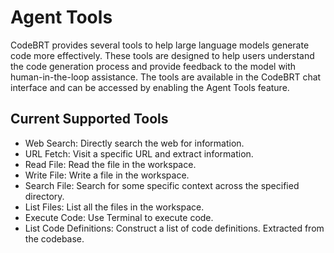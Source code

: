 # Agent Tools

CodeBRT provides several tools to help large language models generate code more effectively. 
These tools are designed to help users understand the code generation process and provide feedback to the model with human-in-the-loop assistance. 
The tools are available in the CodeBRT chat interface and can be accessed by enabling the Agent Tools feature.

## Current Supported Tools

- Web Search: Directly search the web for information.
- URL Fetch: Visit a specific URL and extract information.
- Read File: Read the file in the workspace.
- Write File: Write a file in the workspace.
- Search File: Search for some specific context across the specified directory.
- List Files: List all the files in the workspace.
- Execute Code: Use Terminal to execute code.
- List Code Definitions: Construct a list of code definitions. Extracted from the codebase.
